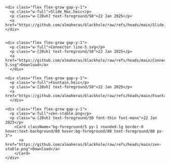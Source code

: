 

    <div class="flex flex-grow gap-y-1">
      <p class="w-full">Slide_Mac.heic</p>
      <p class="w-[20vh] text-foreground/50">22 Jan 2025</p>
      <a  href="https://github.com/almaheras/blackhole/raw/refs/heads/main/Slide_Mac.heic">Download</a>
    </div>
    

    <div class="flex flex-grow gap-y-1">
      <p class="w-full">Connector line-5.svg</p>
      <p class="w-[20vh] text-foreground/50">22 Jan 2025</p>
      <a href="https://github.com/almaheras/blackhole/raw/refs/heads/main/Connector%20line-5.svg">Download</a>
      </div>
    
    <div class="flex flex-grow gap-y-1">
      <p class="w-full">Fountain.heic</p>
      <p class="w-[20vh] text-foreground/50">22 Jan 2025</p>
      <a href="https://github.com/almaheras/blackhole/raw/refs/heads/main/Fountain.heic">Download</a>
      </div>
    
    <div class="flex flex-grow gap-y-1">
      <p class="w-full">zen-stable.png</p>
      <p class="w-[20vh] text-foreground/50 font-thin font-mono">22 Jan 2025</p>
        <Card className="bg-foreground/5 py-1 rounded-lg border-0 hover:text-background/80 hover:bg-foreground/80 text-foreground/80 px-3">
          <a href="https://github.com/almaheras/blackhole/raw/refs/heads/main/zen-stable.png">Download</a>
        </Card>
    </div>
    